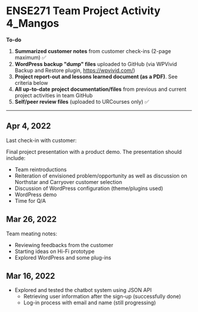 # ENSE271 Team Project Activity 4_Mangos

**To-do**
1. **Summarized customer notes** from customer check-ins (2-page maximum) ✅ 
2. **WordPress backup "dump" files** uploaded to GitHub (via WPVivid Backup and Restore plugin, https://wpvivid.com/)
3. **Project report-out and lessons learned document (as a PDF)**. See criteria below
4. **All up-to-date project documentation/files** from previous and current project activities in team GitHub
5. **Self/peer review files** (uploaded to URCourses only)
✅ 
***

## Apr 4, 2022
Last check-in with customer:

Final project presentation with a product demo. The presentation should include:
- Team reintroductions
- Reiteration of envisioned problem/opportunity as well as discussion on Northstar and Carryover customer selection
- Discussion of WordPress configuration (theme/plugins used)
- WordPress demo
- Time for Q/A


## Mar 26, 2022
Team meating notes:
- Reviewing feedbacks from the customer
- Starting ideas on Hi-Fi prototype
- Explored WordPress and some plug-ins


## Mar 16, 2022
- Explored and tested the chatbot system using JSON API
  - Retrieving user information after the sign-up (successfully done)
  - Log-in process with email and name (still progressing)
